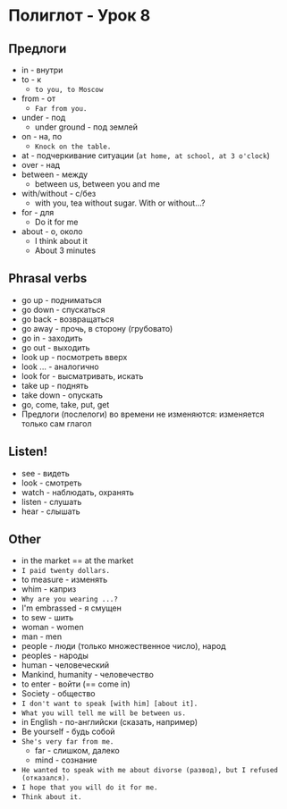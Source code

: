 # Полиглот - Урок 8
## Предлоги
* in - внутри
* to - к
    * `to you, to Moscow`
* from - от
    * `Far from you.`
* under - под
    * under ground - под землей
* on - на, по
    * `Knock on the table.`
* at - подчеркивание ситуации (`at home, at school, at 3 o'clock`)
* over - над
* between - между
    * between us, between you and me
* with/without - с/без
    * with you, tea without sugar. With or without...?
* for - для
    * Do it for me
* about - о, около
    * I think about it
    * About 3 minutes

## Phrasal verbs
* go up - подниматься
* go down - спускаться
* go back - возвращаться
* go away - прочь, в сторону (грубовато)
* go in - заходить
* go out - выходить
* look up - посмотреть вверх
* look ... - аналогично
* look for - высматривать, искать
* take up - поднять
* take down - опускать
* go, come, take, put, get
* Предлоги (послелоги) во времени не изменяются: изменяется только сам глагол

## Listen!
* see - видеть
* look - смотреть
* watch - наблюдать, охранять
* listen - слушать
* hear - слышать

## Other
* in the market == at the market
* `I paid twenty dollars.`
* to measure - изменять
* whim - каприз
* `Why are you wearing ...?`
* I'm embrassed - я смущен
* to sew - шить
* woman - women
* man - men
* people - люди (только множественное число), народ
* peoples - народы
* human - человеческий
* Mankind, humanity - человечество
* to enter - войти (== come in)
* Society - общество
* `I don't want to speak [with him] [about it].`
* `What you will tell me will be between us.`
* in English - по-английски (сказать, например)
* Be yourself - будь собой
* `She's very far from me.`
    * far - слишком, далеко
    * mind - сознание
* `He wanted to speak with me about divorse (развод), but I refused (отказался).`
* `I hope that you will do it for me.`
* `Think about it.`